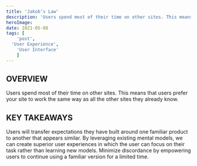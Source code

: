 ```yaml
---
title: 'Jakob’s Law'
description: 'Users spend most of their time on other sites. This means that users prefer your site to work the same way as all the other sites they already know.'
heroImage:
date: 2021-05-08
tags: [
	'post',
  'User Experience',
	'User Interface'
	]
---
```


## OVERVIEW

Users spend most of their time on other sites. This means that users prefer your site to work the same way as all the other sites they already know.

## KEY TAKEAWAYS

Users will transfer expectations they have built around one familiar product to another that appears similar. By leveraging existing mental models, we can create superior user experiences in which the user can focus on their task rather than learning new models. Minimize discordance by empowering users to continue using a familiar version for a limited time.
